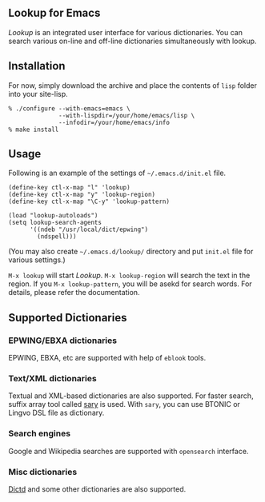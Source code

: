 ## Lookup for Emacs

*Lookup* is an integrated user interface for various dictionaries.
 You can search various on-line and off-line dictionaries
 simultaneously with lookup.

## Installation

For now, simply download the archive and place the contents of `lisp`
folder into your site-lisp.

```
% ./configure --with-emacs=emacs \
              --with-lispdir=/your/home/emacs/lisp \
              --infodir=/your/home/emacs/info
% make install
```

## Usage

Following is an example of the settings of `~/.emacs.d/init.el` file.

```
(define-key ctl-x-map "l" 'lookup)
(define-key ctl-x-map "y" 'lookup-region)
(define-key ctl-x-map "\C-y" 'lookup-pattern)

(load "lookup-autoloads")
(setq lookup-search-agents
      '((ndeb "/usr/local/dict/epwing")
        (ndspell)))
```

(You may also create `~/.emacs.d/lookup/` directory and put `init.el`
file for various settings.)

`M-x lookup` will start *Lookup*.  `M-x lookup-region` will search the
text in the region.  If you `M-x lookup-pattern`, you will be asekd for
search words.  For details, please refer the documentation.

## Supported Dictionaries

### EPWING/EBXA dictionaries

EPWING, EBXA, etc are supported with help of `eblook` tools.  

### Text/XML dictionaries

Textual and XML-based dictionaries
are also supported.  For faster search, suffix array tool called
[sary](http://sary.sourceforge.net/) is used.  With `sary`, you can
use BTONIC or Lingvo DSL file as dictionary.

### Search engines

Google and Wikipedia searches are supported with `opensearch`
interface.

### Misc dictionaries

[Dictd](http://http://en.wikipedia.org/wiki/DICT) and some other
dictionaries are also supported.

